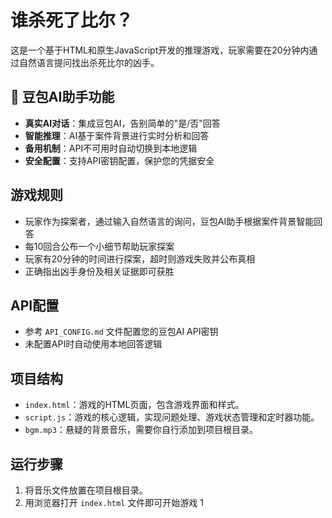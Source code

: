 # 谁杀死了比尔？

这是一个基于HTML和原生JavaScript开发的推理游戏，玩家需要在20分钟内通过自然语言提问找出杀死比尔的凶手。

## 🤖 豆包AI助手功能
- **真实AI对话**：集成豆包AI，告别简单的"是/否"回答
- **智能推理**：AI基于案件背景进行实时分析和回答
- **备用机制**：API不可用时自动切换到本地逻辑
- **安全配置**：支持API密钥配置，保护您的凭据安全

## 游戏规则
- 玩家作为探案者，通过输入自然语言的询问，豆包AI助手根据案件背景智能回答
- 每10回合公布一个小细节帮助玩家探案
- 玩家有20分钟的时间进行探案，超时则游戏失败并公布真相
- 正确指出凶手身份及相关证据即可获胜

## API配置
- 参考 `API_CONFIG.md` 文件配置您的豆包AI API密钥
- 未配置API时自动使用本地回答逻辑

## 项目结构
- `index.html`：游戏的HTML页面，包含游戏界面和样式。
- `script.js`：游戏的核心逻辑，实现问题处理、游戏状态管理和定时器功能。
- `bgm.mp3`：悬疑的背景音乐，需要你自行添加到项目根目录。


## 运行步骤
1. 将音乐文件放置在项目根目录。
2. 用浏览器打开 `index.html` 文件即可开始游戏
1